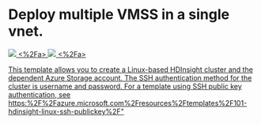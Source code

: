 ﻿# Deploy multiple VMSS in a single vnet.

<a href="https:%2F%2Fportal.azure.com%2F#create%2FMicrosoft.Template%2Furi%2Fhttps%3A%2F%2Fraw.githubusercontent.com%2FAzure%2Fazure-quickstart-templates%2Fmaster%2F101-hdinsight-linux-ssh-password%2Fazuredeploy.json" target="_blank">
    <img src="http:%2F%2Fazuredeploy.net%2Fdeploybutton.png"%2F>
<%2Fa>
<a href="http:%2F%2Farmviz.io%2F#%2F?load=https%3A%2F%2Fraw.githubusercontent.com%2FAzure%2Fazure-quickstart-templates%2Fmaster%2Fhdinsight-linux-ssh-password%2Fazuredeploy.json" target="_blank">
    <img src="http:%2F%2Farmviz.io%2Fvisualizebutton.png"%2F>
<%2Fa>

This template allows you to create a Linux-based HDInsight cluster and the dependent Azure Storage account. The SSH authentication method for the cluster is username and password. For a template using SSH public key authentication, see https:%2F%2Fazure.microsoft.com%2Fresources%2Ftemplates%2F101-hdinsight-linux-ssh-publickey%2F"